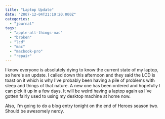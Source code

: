 ```yaml
---
title: "Laptop Update"
date: "2007-12-04T21:10:20.000Z"
categories: 
  - "journal"
tags: 
  - "apple-all-things-mac"
  - "broken"
  - "lcd"
  - "mac"
  - "macbook-pro"
  - "repair"
---
```


I know everyone is absolutely dying to know the current state of my laptop, so here's an update. I called down this afternoon and they said the LCD is toast on it which is why I've probably been having a pile of problems with sleep and things of that nature. A new one has been ordered and hopefully I can pick it up in a few days. It will be weird having a laptop again as I've gotten fairly used to using my desktop machine at home now.

Also, I'm going to do a blog entry tonight on the end of Heroes season two. Should be awesomely nerdy.
